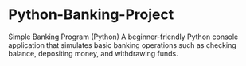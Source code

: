 # Python-Banking-Project
Simple Banking Program (Python)  A beginner-friendly Python console application that simulates basic banking operations such as checking balance, depositing money, and withdrawing funds.
